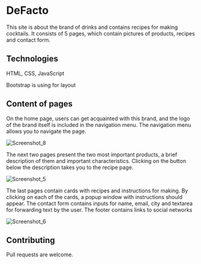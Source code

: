 # DeFacto
 This site is about the brand of drinks and contains recipes for making cocktails. It consists of 5 pages,
 which contain pictures of products, recipes and contact form.

## Technologies
 HTML, CSS, JavaScript
 
 Bootstrap is using for layout
 
 ## Content of pages
   On the home page, users can get acquainted with this brand, and the logo of
   the brand itself is included in the navigation menu. The navigation menu allows you to navigate the page. 
   
   ![Screenshot_8](https://user-images.githubusercontent.com/76435969/107926583-2f943c00-6f76-11eb-93c1-8b21fd24dda5.png)
  
  
  The next two pages present the two most important products, a brief description of them and important characteristics.
  Clicking on the button below the description takes you to the recipe page.
 
 ![Screenshot_5](https://user-images.githubusercontent.com/76435969/107923725-2e611000-6f72-11eb-829e-be4ffe7cd973.png)
  
  The last pages contain cards with recipes and instructions for making. By clicking on each of the cards, a popup window with instructions
  should appear. The contact form contains inputs for name, email, city and textarea for forwarding text by the user. The footer contains
  links to social networks
  
  ![Screenshot_6](https://user-images.githubusercontent.com/76435969/107923787-459ffd80-6f72-11eb-9705-da75d1205ed7.png)
  
  ## Contributing
   Pull requests are welcome.
